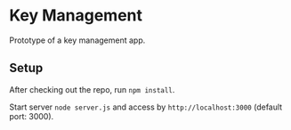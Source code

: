 # Key Management #

Prototype of a key management app.

## Setup ##

After checking out the repo, run `npm install`.

Start server `node server.js` and access by `http://localhost:3000` (default port: 3000).

